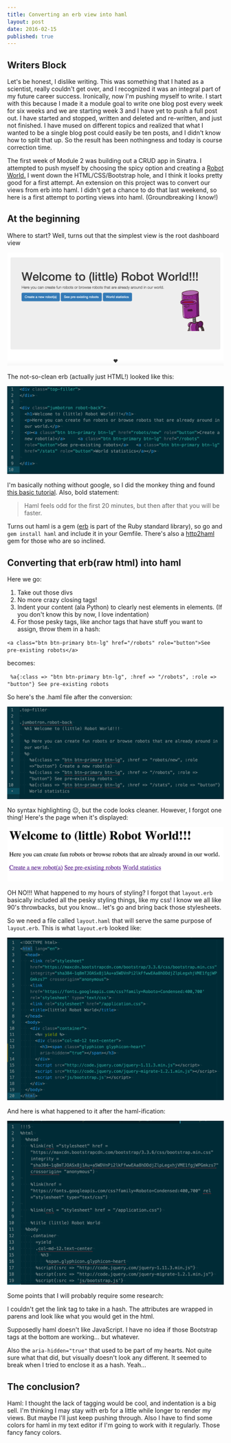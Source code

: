 ```yaml
---
title: Converting an erb view into haml
layout: post
date: 2016-02-15
published: true
---
```

## Writers Block
Let's be honest, I dislike writing. This was something that I hated as a scientist, really couldn't get over, and I recognized it was an integral part of my future career success. Ironically, now I'm pushing myself to write. I start with this because I made it a module goal to write one blog post every week for six weeks and we are starting week 3 and I have yet to push a full post out. I have started and stopped, written and deleted and re-written, and just not finished. I  have mused on different topics and realized that what I wanted to be a single blog post could easily be ten posts, and I didn't know how to split that up. So the result has been nothingness and today is course correction time.

The first week of Module 2 was building out a CRUD app in Sinatra. I attempted to push myself by choosing the spicy option and creating a [Robot World.](https://github.com/erinnachen/robot_world) I went down the HTML/CSS/Bootstrap hole, and I think it looks pretty good for a first attempt. An extension on this project was to convert our views from erb into haml. I didn't get a chance to do that last weekend, so here is a first attempt to porting views into haml. (Groundbreaking I know!)

## At the beginning
Where to start? Well, turns out that the simplest view is the root dashboard view

<img class= "image" src="/images/robot_intro.png">

The not-so-clean erb (actually just HTML!) looked like this:

<img class= "image" src="/images/dashboard_erb.png">

I'm basically nothing without google, so I did the monkey thing and found [this basic tutorial](http://haml.info/tutorial.html). Also, bold statement:

> Haml feels odd for the first 20 minutes, but then after that you will be faster.

Turns out haml is a gem ([erb](http://ruby-doc.org/stdlib-2.3.0/libdoc/erb/rdoc/ERB.html) is part of the Ruby standard library), so go and `gem install haml` and include it in your Gemfile. There's also a [http2haml](https://rubygems.org/gems/html2haml/versions/2.0.0) gem for those who are so inclined.

## Converting that erb(raw html) into haml
Here we go:
1. Take out those divs
2. No more crazy closing tags!
3. Indent your content (ala Python) to clearly nest elements in elements. (If you don't know this by now, I love indentation)
4. For those pesky tags, like anchor tags that have stuff you want to assign, throw them in a hash:

`<a class="btn btn-primary btn-lg" href="/robots" role="button">See pre-existing robots</a>`

becomes:

` %a{:class => "btn btn-primary btn-lg", :href => "/robots", :role => "button"} See pre-existing robots`

So here's the .haml file after the conversion:

<img class= "image" src="/images/layout_haml.png">

No syntax highlighting 😐, but the code looks cleaner.
However, I forgot one thing! Here's the page when it's displayed:

<img class= "image" src="/images/robot_intro_pre.png">

OH NO!!! What happened to my hours of styling? I forgot that `layout.erb` basically included all the pesky styling things, like my css! I know we all like 90's throwbacks, but you know... let's go and bring back those stylesheets.

So we need a file called `layout.haml` that will serve the same purpose of `layout.erb`. This is what `layout.erb` looked like:

<img class= "image" src="/images/layout_erb1.png">

And here is what happened to it after the haml-ification:

<img class= "image" src="/images/layout_haml2.png">

Some points that I will probably require some research:

I couldn't get the link tag to take in a hash. The attributes are wrapped in parens and look like what you would get in the html.

Supposedly haml doesn't like JavaScript. I have no idea if those Bootstrap tags at the bottom are working... but whatever.

Also the `aria-hidden="true"` that used to be part of my hearts. Not quite sure what that did, but visually doesn't look any different. It seemed to break when I tried to enclose it as a hash. Yeah...

## The conclusion?
Haml: I thought the lack of tagging would be cool, and indentation is a big sell. I'm thinking I may stay with erb for a little while longer to render my views. But maybe I'll just keep pushing through. Also I have to find some colors for haml in my text editor if I'm going to work with it regularly. Those fancy fancy colors.
